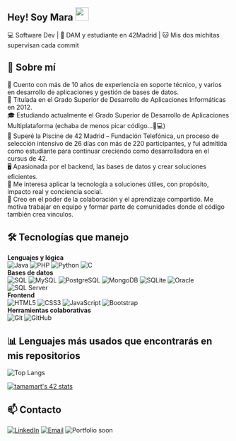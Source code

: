 ## Hey! Soy Mara <img src="https://media.giphy.com/media/hvRJCLFzcasrR4ia7z/giphy.gif" width="30px"/>

💻 Software Dev | 🌱 DAM y estudiante en 42Madrid | 🐱 Mis dos michitas supervisan cada commit  


## 🚀 Sobre mí

🧰 Cuento con más de 10 años de experiencia en soporte técnico, y varios en desarrollo de aplicaciones y gestión de bases de datos.  
📜 Titulada en el Grado Superior de Desarrollo de Aplicaciones Informáticas en 2012.  
🎓 Estudiando actualmente el Grado Superior de Desarrollo de Aplicaciones Multiplataforma (echaba de menos picar código...🫶💻)  
🌊 Superé la Piscine de 42 Madrid – Fundación Telefónica, un proceso de selección intensivo de 26 días con más de 220 participantes, y fui admitida como estudiante para continuar creciendo como desarrolladora en el cursus de 42.  
🖥️ Apasionada por el backend, las bases de datos y crear soluciones eficientes.  
🌿 Me interesa aplicar la tecnología a soluciones útiles, con propósito, impacto real y conciencia social.  
🤝 Creo en el poder de la colaboración y el aprendizaje compartido. Me motiva trabajar en equipo y formar parte de comunidades donde el código también crea vínculos.  

## 🛠️ Tecnologías que manejo

**Lenguajes y lógica**  
![Java](https://img.shields.io/badge/-Java-007396?style=for-the-badge&logo=java&logoColor=white)
![PHP](https://img.shields.io/badge/-PHP-777BB4?style=for-the-badge&logo=php&logoColor=white)
![Python](https://img.shields.io/badge/-Python-3776AB?style=for-the-badge&logo=python&logoColor=white)
![C](https://img.shields.io/badge/-C-A8B9CC?style=for-the-badge&logo=c&logoColor=white)
<br>
**Bases de datos**  
![SQL](https://img.shields.io/badge/-SQL-4479A1?style=for-the-badge&logo=postgresql&logoColor=white)
![MySQL](https://img.shields.io/badge/-MySQL-005C84?style=for-the-badge&logo=mysql&logoColor=white)
![PostgreSQL](https://img.shields.io/badge/-PostgreSQL-336791?style=for-the-badge&logo=postgresql&logoColor=white)
![MongoDB](https://img.shields.io/badge/-MongoDB-4EA94B?style=for-the-badge&logo=mongodb&logoColor=white)
![SQLite](https://img.shields.io/badge/-SQLite-003B57?style=for-the-badge&logo=sqlite&logoColor=white)
![Oracle](https://img.shields.io/badge/-Oracle-F80000?style=for-the-badge&logo=oracle&logoColor=white)
![SQL Server](https://img.shields.io/badge/-SQL%20Server-CC2927?style=for-the-badge&logo=microsoftsqlserver&logoColor=white)
<br>
**Frontend**  
![HTML5](https://img.shields.io/badge/-HTML5-E34F26?style=for-the-badge&logo=html5&logoColor=white)
![CSS3](https://img.shields.io/badge/-CSS3-1572B6?style=for-the-badge&logo=css3&logoColor=white)
![JavaScript](https://img.shields.io/badge/-JavaScript-F7DF1E?style=for-the-badge&logo=javascript&logoColor=black)
![Bootstrap](https://img.shields.io/badge/-Bootstrap-7952B3?style=for-the-badge&logo=bootstrap&logoColor=white)
<br>
**Herramientas colaborativas**  
![Git](https://img.shields.io/badge/-Git-F05032?style=for-the-badge&logo=git&logoColor=white)
![GitHub](https://img.shields.io/badge/-GitHub-181717?style=for-the-badge&logo=github&logoColor=white)

## 📊 Lenguajes más usados que encontrarás en mis repositorios
![Top Langs](https://github-readme-stats.vercel.app/api/top-langs/?username=maramartinezvargas&langs_count=6&theme=gruvbox)

[![tamamart's 42 stats](https://badge.mediaplus.ma/starryblue/tamamart)](https://github.com/oakoudad/badge42)

## 📫 Contacto

<p align="center">

[![LinkedIn](https://img.shields.io/badge/-LinkedIn-0A66C2?style=for-the-badge&logo=linkedin&logoColor=white)](https://linkedin.com/in/tamaramartinezvargas)
[![Email](https://img.shields.io/badge/-Email-D14836?style=for-the-badge&logo=gmail&logoColor=white)](mailto:tamara.martinez.vargas@gmail.com)
![Portfolio soon](https://img.shields.io/badge/Portfolio%20Web-%F0%9F%91%80%20Coming%20soon-9E9E9E?style=for-the-badge)

</p>
